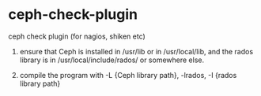 ceph-check-plugin
=================

ceph check plugin (for nagios, shiken etc)

1. ensure that Ceph is installed in /usr/lib or in /usr/local/lib, and the rados library is in /usr/local/include/rados/ 
   or somewhere else.

2. compile the program with -L {Ceph library path}, -lrados, -I {rados library path} 
